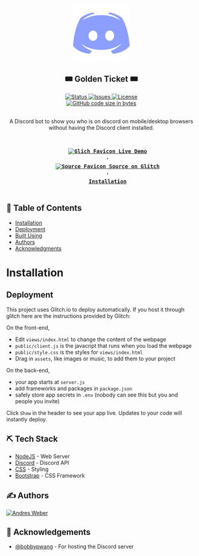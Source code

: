 <p align="center">
    <img width=150px height=150px src="https://raw.githubusercontent.com/andresmweber/goldenticket/master/docs/discord.png" alt="discord">
</p>

<h2 align="center">🎟️ Golden Ticket 🎟️</h2>

<div align="center">
    <a href="https://github.com/AndresMWeber/goldenticket">
        <img alt="Status" src="https://img.shields.io/badge/status-active-success.svg" />
    </a>
    <a href="https://github.com/AndresMWeber/goldenticket/issues">
        <img alt="Issues" src="https://img.shields.io/github/issues/andresmweber/goldenticket.svg" />
    </a>
    <a href="https://github.com/AndresMWeber/goldenticket/blob/master/LICENSE">
        <img alt="License" src="https://img.shields.io/badge/License-BSD%203--Clause-blue.svg" />
    </a>
    <br />
    <a href=".">
        <img alt="GitHub code size in bytes" src="https://img.shields.io/github/languages/code-size/andresmweber/goldenticket" />
    </a>
</div>
<br>

<p align="center"> A Discord bot to show you who is on discord on mobile/desktop browsers without having the Discord client installed.
    <br> 
</p>

<h3 align="center">
    <code>
    <a href="https://goldenticket.andresmweber.com/"><img width=14px alt="Glich Favicon" src="https://glitch.com/favicon.ico" /> Live Demo</a>
    ·
    <a href="https://glitch.com/edit/#!/goldenticket"><img width=14px alt="Source Favicon" src="https://glitch.com/favicon.ico" /> Source on Glitch</a>
    ·
    <a href="#installation">Installation</a>
    </code>
</h3>

## 📝 Table of Contents

- [Installation](#installation)
- [Deployment](#deployment)
- [Built Using](#tech)
- [Authors](#authors)
- [Acknowledgments](#acknowledgement)

# Installation

## Deployment

This project uses Glitch.io to deploy automatically.  If you host it through glitch here are the instructions provided by Glitch:

On the front-end,

- Edit `views/index.html` to change the content of the webpage
- `public/client.js` is the javacript that runs when you load the webpage
- `public/style.css` is the styles for `views/index.html`
- Drag in `assets`, like images or music, to add them to your project

On the back-end,

- your app starts at `server.js`
- add frameworks and packages in `package.json`
- safely store app secrets in `.env` (nobody can see this but you and people you invite)

Click `Show` in the header to see your app live. Updates to your code will instantly deploy.

## ⛏️ Tech Stack <a name = "tech"></a>

- [NodeJS](https://www.nodejs.org/) - Web Server
- [Discord](https://discord.com/) - Discord API
- [CSS](https://www.w3.org/Style/CSS//) - Styling
- [Bootstrap](https://www.w3.org/Style/CSS//) - CSS Framework

## ✍️ Authors <a name = "authors"></a>

<a href="https://github.com/andresmweber/">
    <img title="Andres Weber" src="https://github.com/andresmweber.png" height="50px">
</a>

## 🎉 Acknowledgements <a name = "acknowledgement"></a>

- [@bobbypwang](https://github.com/bobbypwang) - For hosting the Discord server

